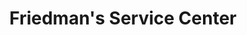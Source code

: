 ---
title: "Friedman's Service Center"
url: /fountain-hill/friedmans-service-center/
shop: car repair
---
